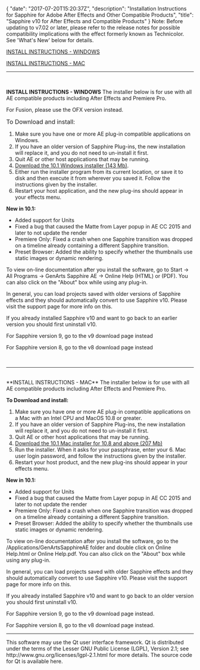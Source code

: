{
  "date": "2017-07-20T15:20:37Z",
  "description": "Installation Instructions for Sapphire for Adobe After Effects and Other Compatible Products",
  "title": "Sapphire v10 for After Effects and Compatible Products"
}
Note: Before updating to v7.02 or later, please refer to the release notes for possible compatibility implications with the effect formerly known as Technicolor. See 'What's New' below for details.

<a href=#windows>INSTALL INSTRUCTIONS - WINDOWS</a>

<a href=#mac>INSTALL INSTRUCTIONS - MAC</a>
<hr>
<br>

**INSTALL INSTRUCTIONS - WINDOWS**
<a name=windows></a>
The installer below is for use with all AE compatible products including After Effects and Premiere Pro.

For Fusion, please use the OFX version instead.

<span style="font-size: 1rem;">To Download and install:</span>

1. Make sure you have one or more AE plug-in compatible applications on Windows.
2. If you have an older version of Sapphire Plug-ins, the new installation will replace it, and you do not need to un-install it first.
3. Quit AE or other host applications that may be running.
4. [Download the 10.1 Windows installer (143 Mb)](/legacy-downloads/?&product=Sapphire "Sapphire download for Windows").
5. Either run the installer program from its current location, or save it to disk and then execute it from wherever you saved it. Follow the instructions given by the installer.
6. Restart your host application, and the new plug-ins should appear in your effects menu.

**New in 10.1:**

* Added support for Units
* Fixed a bug that caused the Matte from Layer popup in AE CC 2015 and later to not update the render
* Premiere Only: Fixed a crash when one Sapphire transition was dropped on a timeline already containing a different Sapphire transition.
* Preset Browser: Added the ability to specify whether the thumbnails use static images or dynamic rendering.

To view on-line documentation after you install the software, go to Start -> All Programs -> GenArts Sapphire AE -> Online Help (HTML) or (PDF). You can also click on the "About" box while using any plug-in.

In general, you can load projects saved with older versions of Sapphire effects and they should automatically convert to use Sapphire v10. Please visit the support page for more info on this.

If you already installed Sapphire v10 and want to go back to an earlier version you should first uninstall v10.

For Sapphire version 9, go to the v9 download page instead

For Sapphire version 8, go to the v8 download page instead

<br>
<hr>
<br>
**INSTALL INSTRUCTIONS - MAC**
<a name=mac></a>
The installer below is for use with all AE compatible products including After Effects and Premiere Pro.

**To Download and install:**

1. Make sure you have one or more AE plug-in compatible applications on a Mac with an Intel CPU and MacOS 10.8 or greater.
2. If you have an older version of Sapphire Plug-ins, the new installation will replace it, and you do not need to un-install it first.
3. Quit AE or other host applications that may be running.
4. [Download the 10.1 Mac installer for 10.8 and above (207 Mb)](/legacy-downloads/?&product=Sapphire "Sapphire v10 installer")
5. Run the installer. When it asks for your passphrase, enter your 6. Mac user login password, and follow the instructions given by the installer.
6. Restart your host product, and the new plug-ins should appear in your effects menu.

**New in 10.1:**

* Added support for Units
* Fixed a bug that caused the Matte from Layer popup in AE CC 2015 and later to not update the render
* Premiere Only: Fixed a crash when one Sapphire transition was dropped on a timeline already containing a different Sapphire transition.
* Preset Browser: Added the ability to specify whether the thumbnails use static images or dynamic rendering.

To view on-line documentation after you install the software, go to the /Applications/GenArtsSapphireAE folder and double click on Online Help.html or Online Help.pdf. You can also click on the "About" box while using any plug-in.

In general, you can load projects saved with older Sapphire effects and they should automatically convert to use Sapphire v10. Please visit the support page for more info on this.

If you already installed Sapphire v10 and want to go back to an older version you should first uninstall v10.

For Sapphire version 9, go to the v9 download page instead.

For Sapphire version 8, go to the v8 download page instead.
<br>
<hr>
This software may use the Qt user interface framework. Qt is distributed under the terms of the Lesser GNU Public License (LGPL), Version 2.1; see http://www.gnu.org/licenses/lgpl-2.1.html for more details. The source code for Qt is available here.
